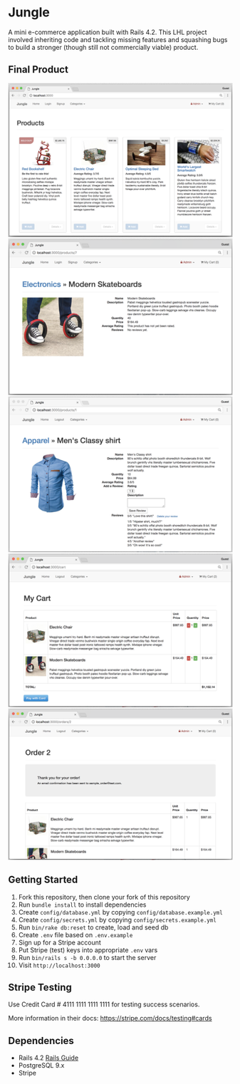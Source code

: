 # Jungle

A mini e-commerce application built with Rails 4.2. This LHL project involved inheriting code and tackling missing features and squashing bugs to build a stronger (though still not commercially viable) product.

## Final Product

!["Jungle Home Page"](https://github.com/djwendo/jungle-rails/blob/master/public/images/home_page.png?raw=true)
!["Item with no reviews or ratings"](https://github.com/djwendo/jungle-rails/blob/master/public/images/no_review_no_rating.png?raw=true)
!["Logged in users can create reviews and delete their own reviews"](https://github.com/djwendo/jungle-rails/blob/master/public/images/logged_in_create_delete_reviews.png?raw=true)
!["Cart with Items"](https://github.com/djwendo/jungle-rails/blob/master/public/images/jungle_cart.png?raw=true)
!["Completed Order"](https://github.com/djwendo/jungle-rails/blob/master/public/images/jungle_order.png?raw=true)

## Getting Started

1. Fork this repository, then clone your fork of this repository
2. Run `bundle install` to install dependencies
3. Create `config/database.yml` by copying `config/database.example.yml`
4. Create `config/secrets.yml` by copying `config/secrets.example.yml`
5. Run `bin/rake db:reset` to create, load and seed db
6. Create `.env` file based on `.env.example`
7. Sign up for a Stripe account
8. Put Stripe (test) keys into appropriate `.env` vars
9. Run `bin/rails s -b 0.0.0.0` to start the server
10. Visit `http://localhost:3000`

## Stripe Testing

Use Credit Card # 4111 1111 1111 1111 for testing success scenarios.

More information in their docs: <https://stripe.com/docs/testing#cards>

## Dependencies

* Rails 4.2 [Rails Guide](http://guides.rubyonrails.org/v4.2/)
* PostgreSQL 9.x
* Stripe
